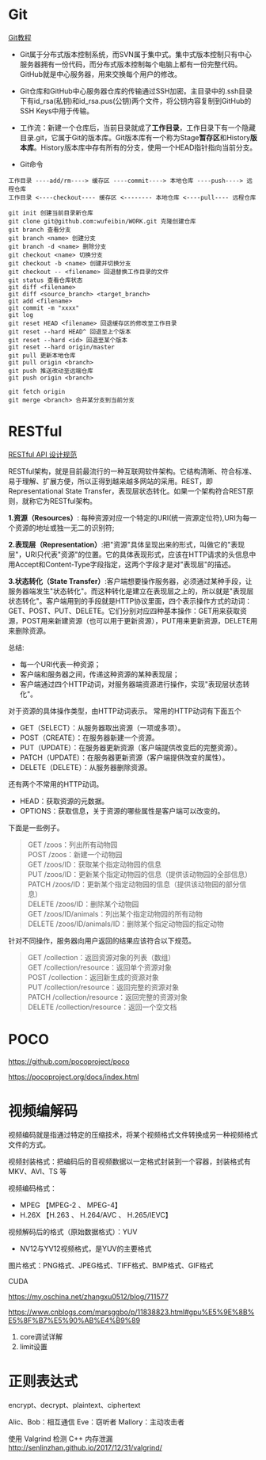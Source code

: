 # Git

[Git教程](https://github.com/luotf/Git/blob/master/Git%E6%95%99%E7%A8%8B.md)

- Git属于分布式版本控制系统，而SVN属于集中式。集中式版本控制只有中心服务器拥有一份代码，而分布式版本控制每个电脑上都有一份完整代码。GitHub就是中心服务器，用来交换每个用户的修改。
- Git仓库和GitHub中心服务器仓库的传输通过SSH加密。主目录中的.ssh目录下有id_rsa(私钥)和id_rsa.pus(公钥)两个文件，将公钥内容复制到GitHub的SSH Keys中用于传输。
- 工作流：新建一个仓库后，当前目录就成了**工作目录**，工作目录下有一个隐藏目录.git，它属于Git的版本库。Git版本库有一个称为Stage**暂存区**和History**版本库**。History版本库中存有所有的分支，使用一个HEAD指针指向当前分支。

- Git命令

```
工作目录 ----add/rm----> 缓存区 ----commit----> 本地仓库 ----push----> 远程仓库
工作目录 <----checkout---- 缓存区 <-------- 本地仓库 <----pull---- 远程仓库

git init 创建当前目录新仓库
git clone git@github.com:wufeibin/WORK.git 克隆创建仓库
git branch 查看分支
git branch <name> 创建分支
git branch -d <name> 删除分支
git checkout <name> 切换分支
git checkout -b <name> 创建并切换分支
git checkout -- <filename> 回退替换工作目录的文件
git status 查看仓库状态
git diff <filename>
git diff <source_branch> <target_branch>
git add <filename>
git commit -m "xxxx"
git log
git reset HEAD <filename> 回退缓存区的修改至工作目录
git reset --hard HEAD^ 回退至上个版本
git reset --hard <id> 回退至某个版本
git reset --hard origin/master
git pull 更新本地仓库
git pull origin <branch>
git push 推送改动至远端仓库
git push origin <branch>

git fetch origin
git merge <branch> 合并某分支到当前分支
```



# RESTful
[RESTful API 设计规范](https://github.com/godruoyi/restful-api-specification)


RESTful架构，就是目前最流行的一种互联网软件架构。它结构清晰、符合标准、易于理解、扩展方便，所以正得到越来越多网站的采用。REST，即Representational State Transfer，表现层状态转化。如果一个架构符合REST原则，就称它为RESTful架构。



**1.资源（Resources）**: 每种资源对应一个特定的URI(统一资源定位符),URI为每一个资源的地址或独一无二的识别符;

**2.表现层（Representation）**:把"资源"具体呈现出来的形式，叫做它的"表现层"，URI只代表"资源"的位置。它的具体表现形式，应该在HTTP请求的头信息中用Accept和Content-Type字段指定，这两个字段才是对"表现层"的描述。

**3.状态转化（State Transfer）**:客户端想要操作服务器，必须通过某种手段，让服务器端发生"状态转化"。而这种转化是建立在表现层之上的，所以就是"表现层状态转化"。客户端用到的手段就是HTTP协议里面，四个表示操作方式的动词：GET、POST、PUT、DELETE。它们分别对应四种基本操作：GET用来获取资源，POST用来新建资源（也可以用于更新资源），PUT用来更新资源，DELETE用来删除资源。

总结:

- 每一个URI代表一种资源；
- 客户端和服务器之间，传递这种资源的某种表现层；
- 客户端通过四个HTTP动词，对服务器端资源进行操作，实现"表现层状态转化"。



对于资源的具体操作类型，由HTTP动词表示。 常用的HTTP动词有下面五个

- GET（SELECT）：从服务器取出资源（一项或多项）。 
- POST（CREATE）：在服务器新建一个资源。
- PUT（UPDATE）：在服务器更新资源（客户端提供改变后的完整资源）。
- PATCH（UPDATE）：在服务器更新资源（客户端提供改变的属性）。
- DELETE（DELETE）：从服务器删除资源。

还有两个不常用的HTTP动词。

- HEAD：获取资源的元数据。
- OPTIONS：获取信息，关于资源的哪些属性是客户端可以改变的。

下面是一些例子。

> GET /zoos：列出所有动物园  
>  POST /zoos：新建一个动物园  
>  GET /zoos/ID：获取某个指定动物园的信息  
>  PUT /zoos/ID：更新某个指定动物园的信息（提供该动物园的全部信息）  
>  PATCH /zoos/ID：更新某个指定动物园的信息（提供该动物园的部分信息）  
>  DELETE /zoos/ID：删除某个动物园  
>  GET /zoos/ID/animals：列出某个指定动物园的所有动物  
>  DELETE /zoos/ID/animals/ID：删除某个指定动物园的指定动物  

针对不同操作，服务器向用户返回的结果应该符合以下规范。

> GET /collection：返回资源对象的列表（数组）  
> GET /collection/resource：返回单个资源对象  
> POST /collection：返回新生成的资源对象  
> PUT /collection/resource：返回完整的资源对象  
> PATCH /collection/resource：返回完整的资源对象  
> DELETE /collection/resource：返回一个空文档  



# POCO

https://github.com/pocoproject/poco

https://pocoproject.org/docs/index.html



# 视频编解码

视频编码就是指通过特定的压缩技术，将某个视频格式文件转换成另一种视频格式文件的方式。

视频封装格式：把编码后的音视频数据以一定格式封装到一个容器，封装格式有 MKV、AVI、TS 等 

视频编码格式：

- MPEG 【MPEG-2 、 MPEG-4】
- H.26X 【H.263 、 H.264/AVC 、 H.265/IEVC】

视频解码后的格式（原始数据格式）：YUV

- NV12与YV12视频格式，是YUV的主要格式

图片格式：PNG格式、JPEG格式、TIFF格式、BMP格式、GIF格式



CUDA

https://my.oschina.net/zhangxu0512/blog/711577

https://www.cnblogs.com/marsggbo/p/11838823.html#gpu%E5%9E%8B%E5%8F%B7%E5%90%AB%E4%B9%89





1. core调试详解
2. limit设置



# 正则表达式







encrypt、decrypt、plaintext、ciphertext

Alic、Bob：相互通信
Eve：窃听者
Mallory：主动攻击者


使用 Valgrind 检测 C++ 内存泄漏
http://senlinzhan.github.io/2017/12/31/valgrind/
